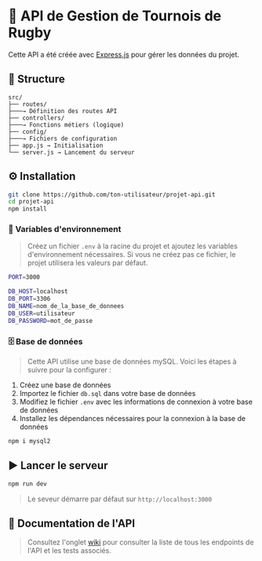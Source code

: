 # 🏉 API de Gestion de Tournois de Rugby

Cette API a été créée avec [Express.js](https://expressjs.com/) pour gérer les données du projet.

## 📁 Structure
```
src/
├── routes/ 
├───→ Définition des routes API
├── controllers/ 
├───→ Fonctions métiers (logique)
├── config/
├───→ Fichiers de configuration
├── app.js → Initialisation
└── server.js → Lancement du serveur
```

## ⚙️ Installation

```bash
git clone https://github.com/ton-utilisateur/projet-api.git
cd projet-api
npm install
```

### 🔑 Variables d'environnement
> Créez un fichier `.env` à la racine du projet et ajoutez les variables d'environnement nécessaires. Si vous ne créez pas ce fichier, le projet utilisera les valeurs par défaut.

```bash
PORT=3000

DB_HOST=localhost
DB_PORT=3306
DB_NAME=nom_de_la_base_de_donnees
DB_USER=utilisateur
DB_PASSWORD=mot_de_passe
```

### 🗄️ Base de données
> Cette API utilise une base de données mySQL. Voici les étapes à suivre pour la configurer :

1. Créez une base de données
2. Importez le fichier `db.sql` dans votre base de données
3. Modifiez le fichier `.env` avec les informations de connexion à votre base de données
4. Installez les dépendances nécessaires pour la connexion à la base de données

```bash
npm i mysql2
```

## ▶️ Lancer le serveur
```bash
npm run dev
```
> Le seveur démarre par défaut sur `http://localhost:3000`

## 🧪 Documentation de l'API
> Consultez l'onglet [wiki](https://github.com/AC-AVIRON-CASTRAIS-RUGBY/api/wiki) pour consulter la liste de tous les endpoints de l'API et les tests associés.
